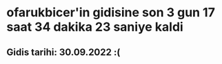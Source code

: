# ofarukbicer'in gidisine son 3 gun 17 saat 34 dakika 23 saniye kaldi

## Gidis tarihi: 30.09.2022 :(